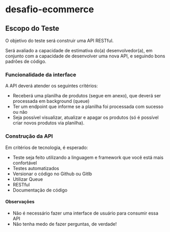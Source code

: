 # desafio-ecommerce

## Escopo do Teste
O objetivo do teste será construir uma API RESTful.

Será avaliado a capacidade de estimativa do(a) desenvolvedor(a), em conjunto com a capacidade de desenvolver uma nova API, e seguindo bons padrões de código.

### Funcionalidade da interface
A API deverá atender os seguintes critérios:

- Receberá uma planilha de produtos (segue em anexo), que deverá ser processada em background (queue)
- Ter um endpoint que informe se a planilha foi processada com sucesso ou não
- Seja possível visualizar, atualizar e apagar os produtos (só é possível criar novos produtos via planilha).

### Construção da API
Em critérios de tecnologia, é esperado:
- Teste seja feito utilizando a linguagem e framework que você está mais confortável
- Testes automatizados
- Versionar o código no Github ou Gitlb
- Utilizar Queue
- RESTful
- Documentação de código

#### Observações
- Não é necessário fazer uma interface de usuário para consumir essa API
- Não tenha medo de fazer perguntas, de verdade!
